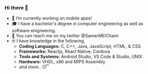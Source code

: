 ### Hi there 👋

- 📱 I’m currently working on mobile apps!
- 🎓 I have a bachelor's degree in computer engineering as well as software enigneering.
- 👋 You can reach me on my twitter @SamerMElChami
- 🤓 I have knowledge in the following, 
     - **Coding Languages:** C, C++, Java, JavaScript, HTML, & CSS
     - **Frameworks:** Reactjs, React Native, Cordova
     - **Tools and Systems:** Android Studio, VS Code & Studio, UNIX
     - **Hardware:** VHDL, x86 and MIPS Assembly
     - *and more..* 😴

<!--
**samerelchami/samerelchami** is a ✨ _special_ ✨ repository because its `README.md` (this file) appears on your GitHub profile.

Here are some ideas to get you started:

- 🔭 I’m currently working on mobile apps.
- 🌱 I’m currently learning 
- 👯 I’m looking to collaborate on ...
- 🤔 I’m looking for help with ...
- 💬 Ask me about ...
- 📫 How to reach me: ...
- 😄 Pronouns: ...
- ⚡ Fun fact: ...
-->
